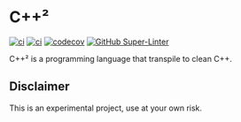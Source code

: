 # C++²

<!-- markdownlint-disable-next-line line-length -->
[![ci](https://github.com/3uclide/cpps/actions/workflows/ci.yml/badge.svg)](https://github.com/3uclide/cpps/actions/workflows/ci.yml) [![ci](https://github.com/3uclide/cpps/actions/workflows/codeql.yml/badge.svg)](https://github.com/3uclide/cpps/actions/workflows/codeql.yml) [![codecov](https://codecov.io/gh/3uclide/cpps/branch/main/graph/badge.svg?token=jBp6t5Afrf)](https://codecov.io/gh/3uclide/cpps) [![GitHub Super-Linter](https://github.com/3uclide/cpps/workflows/Lint%20Code%20Base/badge.svg)](https://github.com/marketplace/actions/super-linter)

C\+\+² is a programming language that transpile to clean C\+\+.

## Disclaimer

This is an experimental project, use at your own risk.
